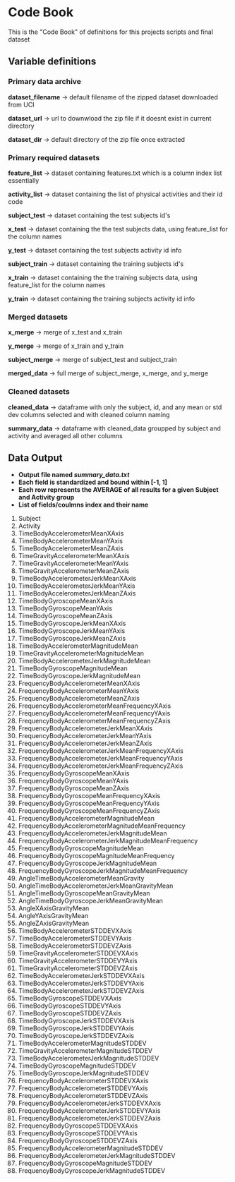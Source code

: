 # Code Book

This is the "Code Book" of definitions for this projects scripts and final dataset

## Variable definitions

### Primary data archive

__dataset_filename__ -> default filename of the zipped dataset downloaded from UCI

__dataset_url__ -> url to downwload the zip file if it doesnt exist in current directory

__dataset_dir__ -> default directory of the zip file once extracted

### Primary required datasets

__feature_list__ -> dataset containing features.txt which is a column index list essentially

__activity_list__ -> dataset containing the list of physical activities and their id code

__subject_test__ -> dataset containing the test subjects id's

__x_test__ -> dataset containing the the test subjects data, using feature_list for the column names

__y_test__ -> dataset containing the test subjects activity id info

__subject_train__ -> dataset containing the training subjects id's

__x_train__ -> dataset containing the the training subjects data, using feature_list for the column names

__y_train__ -> dataset containing the training subjects activity id info

### Merged datasets

__x_merge__ -> merge of x_test and x_train

__y_merge__ -> merge of x_train and y_train

__subject_merge__ -> merge of subject_test and subject_train

__merged_data__ -> full merge of subject_merge, x_merge, and y_merge

### Cleaned datasets

__cleaned_data__ -> dataframe with only the subject, id, and any mean or std dev columns selected and with cleaned column naming

__summary_data__ -> dataframe with cleaned_data groupped by subject and activity and averaged all other columns

## Data Output

* __Output file named *summary_data.txt*__
* __Each field is standardized and bound within [-1, 1]__
* __Each row represents the AVERAGE of all results for a given Subject and Activity group__
* __List of fields/coulmns index and their name__

1. Subject
2. Activity
3. TimeBodyAccelerometerMeanXAxis
4. TimeBodyAccelerometerMeanYAxis
5. TimeBodyAccelerometerMeanZAxis
6. TimeGravityAccelerometerMeanXAxis
7. TimeGravityAccelerometerMeanYAxis
8. TimeGravityAccelerometerMeanZAxis
9. TimeBodyAccelerometerJerkMeanXAxis
10. TimeBodyAccelerometerJerkMeanYAxis
11. TimeBodyAccelerometerJerkMeanZAxis
12. TimeBodyGyroscopeMeanXAxis
13. TimeBodyGyroscopeMeanYAxis
14. TimeBodyGyroscopeMeanZAxis
15. TimeBodyGyroscopeJerkMeanXAxis
16. TimeBodyGyroscopeJerkMeanYAxis
17. TimeBodyGyroscopeJerkMeanZAxis
18. TimeBodyAccelerometerMagnitudeMean
19. TimeGravityAccelerometerMagnitudeMean
20. TimeBodyAccelerometerJerkMagnitudeMean
21. TimeBodyGyroscopeMagnitudeMean
22. TimeBodyGyroscopeJerkMagnitudeMean
23. FrequencyBodyAccelerometerMeanXAxis
24. FrequencyBodyAccelerometerMeanYAxis
25. FrequencyBodyAccelerometerMeanZAxis
26. FrequencyBodyAccelerometerMeanFrequencyXAxis
27. FrequencyBodyAccelerometerMeanFrequencyYAxis
28. FrequencyBodyAccelerometerMeanFrequencyZAxis
29. FrequencyBodyAccelerometerJerkMeanXAxis
30. FrequencyBodyAccelerometerJerkMeanYAxis
31. FrequencyBodyAccelerometerJerkMeanZAxis
32. FrequencyBodyAccelerometerJerkMeanFrequencyXAxis
33. FrequencyBodyAccelerometerJerkMeanFrequencyYAxis
34. FrequencyBodyAccelerometerJerkMeanFrequencyZAxis
35. FrequencyBodyGyroscopeMeanXAxis
36. FrequencyBodyGyroscopeMeanYAxis
37. FrequencyBodyGyroscopeMeanZAxis
38. FrequencyBodyGyroscopeMeanFrequencyXAxis
39. FrequencyBodyGyroscopeMeanFrequencyYAxis
40. FrequencyBodyGyroscopeMeanFrequencyZAxis
41. FrequencyBodyAccelerometerMagnitudeMean
42. FrequencyBodyAccelerometerMagnitudeMeanFrequency
43. FrequencyBodyAccelerometerJerkMagnitudeMean
44. FrequencyBodyAccelerometerJerkMagnitudeMeanFrequency
45. FrequencyBodyGyroscopeMagnitudeMean
46. FrequencyBodyGyroscopeMagnitudeMeanFrequency
47. FrequencyBodyGyroscopeJerkMagnitudeMean
48. FrequencyBodyGyroscopeJerkMagnitudeMeanFrequency
49. AngleTimeBodyAccelerometerMeanGravity
50. AngleTimeBodyAccelerometerJerkMeanGravityMean
51. AngleTimeBodyGyroscopeMeanGravityMean
52. AngleTimeBodyGyroscopeJerkMeanGravityMean
53. AngleXAxisGravityMean
54. AngleYAxisGravityMean
55. AngleZAxisGravityMean
56. TimeBodyAccelerometerSTDDEVXAxis
57. TimeBodyAccelerometerSTDDEVYAxis
58. TimeBodyAccelerometerSTDDEVZAxis
59. TimeGravityAccelerometerSTDDEVXAxis
60. TimeGravityAccelerometerSTDDEVYAxis
61. TimeGravityAccelerometerSTDDEVZAxis
62. TimeBodyAccelerometerJerkSTDDEVXAxis
63. TimeBodyAccelerometerJerkSTDDEVYAxis
64. TimeBodyAccelerometerJerkSTDDEVZAxis
65. TimeBodyGyroscopeSTDDEVXAxis
66. TimeBodyGyroscopeSTDDEVYAxis
67. TimeBodyGyroscopeSTDDEVZAxis
68. TimeBodyGyroscopeJerkSTDDEVXAxis
69. TimeBodyGyroscopeJerkSTDDEVYAxis
70. TimeBodyGyroscopeJerkSTDDEVZAxis
71. TimeBodyAccelerometerMagnitudeSTDDEV
72. TimeGravityAccelerometerMagnitudeSTDDEV
73. TimeBodyAccelerometerJerkMagnitudeSTDDEV
74. TimeBodyGyroscopeMagnitudeSTDDEV
75. TimeBodyGyroscopeJerkMagnitudeSTDDEV
76. FrequencyBodyAccelerometerSTDDEVXAxis
77. FrequencyBodyAccelerometerSTDDEVYAxis
78. FrequencyBodyAccelerometerSTDDEVZAxis
79. FrequencyBodyAccelerometerJerkSTDDEVXAxis
80. FrequencyBodyAccelerometerJerkSTDDEVYAxis
81. FrequencyBodyAccelerometerJerkSTDDEVZAxis
82. FrequencyBodyGyroscopeSTDDEVXAxis
83. FrequencyBodyGyroscopeSTDDEVYAxis
84. FrequencyBodyGyroscopeSTDDEVZAxis
85. FrequencyBodyAccelerometerMagnitudeSTDDEV
86. FrequencyBodyAccelerometerJerkMagnitudeSTDDEV
87. FrequencyBodyGyroscopeMagnitudeSTDDEV
88. FrequencyBodyGyroscopeJerkMagnitudeSTDDEV
